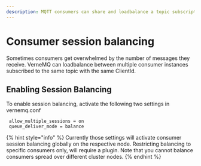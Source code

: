 ```yaml
---
description: MQTT consumers can share and loadbalance a topic subscription.
---
```


# Consumer session balancing

Sometimes consumers get overwhelmed by the number of messages they receive. VerneMQ can loadbalance between multiple consumer instances subscribed to the same topic with the same ClientId.

## Enabling Session Balancing

To enable session balancing, activate the following two settings in vernemq.conf

```text
 allow_multiple_sessions = on
 queue_deliver_mode = balance
```

{% hint style="info" %}
Currently those settings will activate consumer session balancing globally on the respective node. Restricting balancing to specific consumers only, will require a plugin. Note that you cannot balance consumers spread over different cluster nodes.
{% endhint %}

